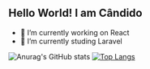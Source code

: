 ## Hello World! I am Cândido

- 🔭 I’m currently working on React
- 🌱 I’m currently studing Laravel

![Anurag's GitHub stats](https://github-readme-stats.vercel.app/api?username=CandidoRPNeto&show_icons=true&theme=dark&hide_title=true)
[![Top Langs](https://github-readme-stats.vercel.app/api/top-langs/?username=CandidoRPNeto&layout=compact&theme=dark)](https://github.com/anuraghazra/github-readme-stats)
